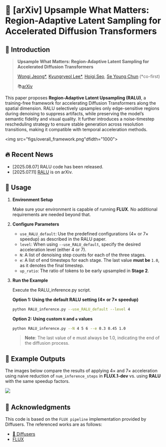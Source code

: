 # 🌟 [arXiv] Upsample What Matters: Region-Adaptive Latent Sampling for Accelerated Diffusion Transformers

## 📑 Introduction

> **Upsample What Matters: Region-Adaptive Latent Sampling for Accelerated Diffusion Transformers**
>
> [Wongi Jeong*](https://ignoww.github.io), [Kyungryeol Lee*](https://krlee1.github.io/), [Hoigi Seo](https://seohoiki3215.github.io/), [Se Young Chun](https://icl.snu.ac.kr/) (*co-first)
>
> 📚[arXiv](https://arxiv.org/abs/2507.08422)

This paper proposes **Region-Adaptive Latent Upsampling (RALU)**, a training-free framework for accelerating Diffusion Transformers along the spatial dimension. RALU selectively upsamples only edge-sensitive regions during denoising to suppress artifacts, while preserving the model’s semantic fidelity and visual quality. It further introduces a noise-timestep rescheduling strategy to ensure stable generation across resolution transitions, making it compatible with temporal acceleration methods.

<img src="figs/overall_framework.png"dfidth="1000">

## 🔥 Recent News

   - [2025.08.07] RALU code has been released.
   - [2025.07.11] [RALU](https://arxiv.org/abs/2507.08422) is on arXiv.

## 🚀 Usage

1. **Environment Setup**

   Make sure your environment is capable of running **FLUX**. No additional requirements are needed beyond that.
  
2. **Configure Parameters**

   - `use_RALU_default`: Use the predefined configurations (4× or 7× speedup) as described in the RALU paper.
   - `level`: When using `--use_RALU_default`, specify the desired acceleration level (either 4 or 7).
   - `N`: A list of denoising step counts for each of the three stages.
   - `e`: A list of end timesteps for each stage. The last value **must be** `1.0`, as it denotes the final timestep.
   - `up_ratio`:  The ratio of tokens to be early upsampled in **Stage 2**.

4. **Run the Example**

   Execute the RALU_inference.py script.
   
   **Option 1: Using the default RALU setting (4× or 7× speedup)**
   ```bash
   python RALU_inference.py --use_RALU_default --level 4
   ```
   
   **Option 2: Using custom `N` and `e` values**
   ```bash
   python RALU_inference.py --N 4 5 6 --e 0.3 0.45 1.0
   ```
   > **Note**: The last value of e must always be 1.0, indicating the end of the diffusion process.


## 📸 Example Outputs

The images below compare the results of applying 4× and 7× acceleration using naive reduction of `num_inference_steps` in **FLUX.1-dev** vs. using **RALU** with the same speedup factors.

<img src="figs\puppy_kitten.png" width="700">

## 🙏 Acknowledgments

This code is based on the `FLUX pipeline` implementation provided by Diffusers. The referenced works are as follows:

- [🤗 Diffusers](https://github.com/huggingface/diffusers)
- [FLUX](https://github.com/black-forest-labs/flux.git)